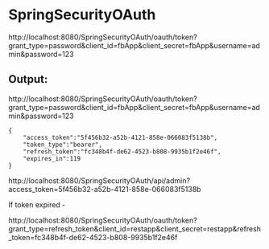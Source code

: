 # SpringSecurityOAuth

http://localhost:8080/SpringSecurityOAuth/oauth/token?grant_type=password&client_id=fbApp&client_secret=fbApp&username=admin&password=123

## Output:

http://localhost:8080/SpringSecurityOAuth/oauth/token?grant_type=password&client_id=fbApp&client_secret=fbApp&username=admin&password=123

```
{  
    "access_token":"5f456b32-a52b-4121-858e-066083f5138b",
    "token_type":"bearer",
    "refresh_token":"fc348b4f-de62-4523-b808-9935b1f2e46f",
    "expires_in":119
}
```

http://localhost:8080/SpringSecurityOAuth/api/admin?access_token=5f456b32-a52b-4121-858e-066083f5138b

If token expired -

http://localhost:8080/SpringSecurityOAuth/oauth/token?grant_type=refresh_token&client_id=restapp&client_secret=restapp&refresh_token=fc348b4f-de62-4523-b808-9935b1f2e46f 
